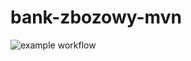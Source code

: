 # bank-zbozowy-mvn

![example workflow](https://github.com/Seizwell/bank-zbozowy-mvn/actions/workflows/ci.yml/badge.svg)
